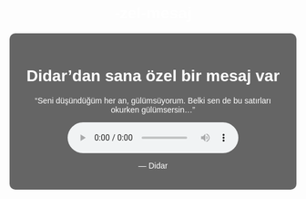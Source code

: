 # -zel-mesaj
<!-- index.html -->
<!DOCTYPE html>
<html lang="tr">
<head>
  <meta charset="UTF-8">
  <title>Didar'dan Bir Mesaj Var</title>
  <style>
    body {
      font-family: sans-serif;
      background-image: url('https://i.imgur.com/Qj0jKdo.jpg'); /* Arka plan görseli */
      background-size: cover;
      color: white;
      text-align: center;
      padding: 50px;
    }
    .box {
      background: rgba(0, 0, 0, 0.6);
      padding: 20px;
      border-radius: 10px;
    }
  </style>
</head>
<body>
  <div class="box">
    <h1>Didar’dan sana özel bir mesaj var</h1>
    <p>“Seni düşündüğüm her an, gülümsüyorum. Belki sen de bu satırları okurken gülümsersin…”</p>
    <audio controls autoplay loop>
      <source src="https://www.soundhelix.com/examples/mp3/SoundHelix-Song-1.mp3" type="audio/mpeg">
    </audio>
    <p>— Didar</p>
  </div>
</body>
</html>

